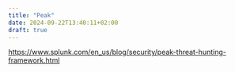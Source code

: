 ```yaml
---
title: "Peak"
date: 2024-09-22T13:40:11+02:00
draft: true
---
```


https://www.splunk.com/en_us/blog/security/peak-threat-hunting-framework.html
